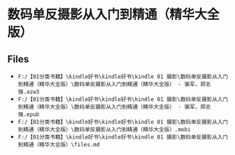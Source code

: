 # 数码单反摄影从入门到精通（精华大全版）

## Files

- `F:/【01分类书籍】\kindle好书\kindle好书\kindle 01 摄影\数码单反摄影从入门到精通（精华大全版）\数码单反摄影从入门到精通（精华大全版） - 骆军，郑志强.azw3`
- `F:/【01分类书籍】\kindle好书\kindle好书\kindle 01 摄影\数码单反摄影从入门到精通（精华大全版）\数码单反摄影从入门到精通（精华大全版） - 骆军，郑志强.epub`
- `F:/【01分类书籍】\kindle好书\kindle好书\kindle 01 摄影\数码单反摄影从入门到精通（精华大全版）\数码单反摄影从入门到精通（精华大全版）.mobi`
- `F:/【01分类书籍】\kindle好书\kindle好书\kindle 01 摄影\数码单反摄影从入门到精通（精华大全版）\files.md`
